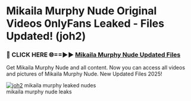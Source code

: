 # Mikaila Murphy Nude Original Videos 0nlyFans Leaked - Files Updated! (joh2)

<h3>🔴 CLICK HERE 🌐==►► <a href="https://tinyurl.com/yrmya6cz" rel="nofollow">Mikaila Murphy Nude Updated Files</a></h3>

Get Mikaila Murphy Nude and all content. Now you can access all videos and pictures of Mikaila Murphy Nude. New Updated Files 2025!

[![joh2](https://i.imgur.com/FMdXYCs.gif)](https://tinyurl.com/yrmya6cz)
mikaila murphy leaked nudes<br>
mikaila murphy nude leaks